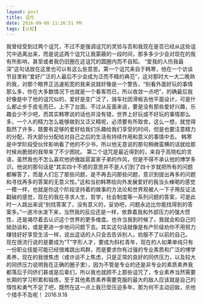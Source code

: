 ```yaml
---
layout: post
title: 诅咒
date: 2016-09-08 11:26:51 PM 
tags: [认知]
---
```



我曾经受到过两个诅咒，不过不是强调诅咒的灵验与否和我现在是否已经从这些诅咒中逃离出来，而是说这两个诅咒让我蒙蔽的一段时间，那多多少少会对现在的我有所影响，甚至或者我仍旧圈在这诅咒的圆圈内而不自知。
“爱我的人伤我最深”这句话放在这里也可以有这么些意思。第一个诅咒来自于韩寒，他在一个访谈节目里称“爱好广泛的人最后不少会成为泛而不精的典范”，这对那时大一大二晚熟的我，对那个眼界正迅速拓宽的我来说就好像是一个警告，“别看外面好玩的事情那么多，你在大多数情况下也就是一个看客而已，所以收敛一点吧”，的确最后我好像是中了他的诅咒似的，爱好是变广泛了，骑车社团滑板吉他平面设计，可是什么都止步于皮毛而已，上不了台面。不过从反面来说，要是没有那些爱好兴趣，乐趣会少不少吧，而其实韩寒说的话也并没有错，世界上好玩或不好玩的事情那么多，一个人的精力怎么能够做到又泛又精呢，必须要有所取舍。这么一想，就觉得豁然了许多，既要有足够的爱好给我们乐趣给我们享受的时间，但是也要注意精力的分配，将大部分分配给对自己之后的生活有持续作用和意义的事情中去。
韩寒是中学阶段受伙伴影响看了他的不少书，所以他无意说的那句稍微蛮横的话就给那时候尚脆弱的我带来了不少困扰。
第二个诅咒是最近得到的，来自于高晓松的言语，虽然我也不怎么喜欢他骄傲跋扈富家子弟的作风，但是不得不承认他的博学多识。他说的那句话是“其实四十不惑的意思并不是人们到了四十岁就把所有的问题都解答了，而是人们忘了那些问题，是不再去问那些问题，意识到提出再多的问题和寻找再多的答案的无意义性。”这和当初韩寒给向外发展爱好的我当头棒喝的感觉一模一样，也就是你这个阶段坚持着的做事的方法论和世界观被人一下子用反证法戳破的感觉，现在的我在寻求人生，哲学，社会制度等一系列问题的答案，可是此时一人跳出来说“别找答案了，没有意义的，妥协吧，问题永远比你能找得到的答案多。”一道冷水泼下来，当然我的反应还是一样，依靠着我和外部压力的强大惯性，还是竭尽着去认识这个世界的更多维度。也许当我到时候了，我就会和自己的拗劲谈和，或是更进一步地问问题下去。其实这句话就像是有产阶级劝你不用努力赚钱好好享受生活一样，说出这话的人只会去告诉别人，劝服不了以前的自己。
现在很流行说的是要成为“T”字形人才，要成为斜杠青年，现在的人如果单纯只有一份职业技能可能已经很难跳出鸡群，而是要求你有过强的专业素质和广泛的博学素养，现在的我很焦虑（或许谈不上焦虑，只是正常的良好的同侪压力，以及较大的同侪压力说明我在正确的圈子里），因为不管是专业的还是非专业的素质素养我都落后于同侪们甚或是后辈们，所以我也就顾不上那些诅咒了，专业素养当然需要长期的学习积累和锻炼，至于其他素质素养需要克服的最大的敌人应该就是自己的惰性和勇气不足了吧，既然在这一点上我已受压迫多年，那为何不主动迎敌，杀他个措手不及呢！
2016.9.18


